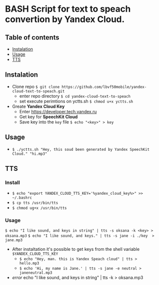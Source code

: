 # BASH Script for text to speach convertion by Yandex Cloud.

## Table of contents
- [Instalation](#instalation)
- [Usage](#usage)
- [TTS](#tts)

## Instalation
- Clone repo `$ git clone https://github.com/lbvf50mobile/yandex-cloud-text-to-speach.git`
    - enter repo directory `$ cd yandex-cloud-text-to-speach`
    - set execute perimtions on yctts.sh `$ chmod u+x yctts.sh`
- Greate **Yandex Cloud Key**
    - Enter https://developer.tech.yandex.ru
    - Get key for **SpeechKit Cloud**
    - Save key into the `key` file `$ echo "<key>" > key`

## Usage
- `$ ./yctts.sh "Hey, this soud been generated by Yandex SpeechKit Cloud." "hi.mp3"`

## TTS

### Install
* `$ echo "export YANDEX_CLOUD_TTS_KEY='%yandex_cloud_key%>" >> ~/.bashrc`
* `$ cp tts /usr/bin/tts`
* `$ chmod ug+x /usr/bin/tts`

### Usage
`$ echo "I like sound, and keys in string" | tts -s oksana -k <key> > oksana.mp3`
`$ echo "I like sound, and keys." | tts -s jane -i ./key  > jane.mp3`

- After instaltation it's possible to get keys from the shell variable `$YANDEX_CLOUD_TTS_KEY`
    - `$ echo "Hey, man. this is Yandex Speach cloud" | tts > hello.mp3`
    - `$ echo 'Hi, my name is Jane.' | tts -s jane -e neutral > janeneutral.mp3`
- *error* echo "I like sound, and keys in string" | tts -k <key> > oksana.mp3